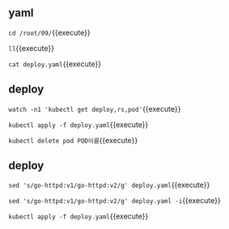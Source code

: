 <br>

## yaml

`cd /root/09/`{{execute}}

`ll`{{execute}}

`cat deploy.yaml`{{execute}}

## deploy

`watch -n1 'kubectl get deploy,rs,pod'`{{execute}}

`kubectl apply -f deploy.yaml`{{execute}}

`kubectl delete pod POD이름`{{execute}}

## deploy

`sed 's/go-httpd:v1/go-httpd:v2/g' deploy.yaml`{{execute}}

`sed 's/go-httpd:v1/go-httpd:v2/g' deploy.yaml -i`{{execute}}

`kubectl apply -f deploy.yaml`{{execute}}
